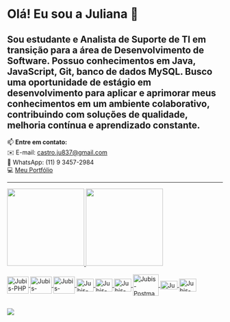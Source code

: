 # Olá! Eu sou a Juliana 👋 

Sou estudante e Analista de Suporte de TI em transição para a área de Desenvolvimento de Software. Possuo conhecimentos em Java, JavaScript, Git,
banco de dados MySQL. Busco uma oportunidade de estágio em desenvolvimento para aplicar e aprimorar meus conhecimentos em um ambiente
colaborativo, contribuindo com soluções de qualidade, melhoria contínua e aprendizado constante.
---

📫 **Entre em contato:**  
✉️ E-mail: [castro.ju837@gmail.com](mailto:castro.ju837@gmail.com)  
💬 WhatsApp: (11) 9 3457-2984  
💻 [Meu Portfólio](https://github.com/devjubis)


-----------------------------------------------------------------------------------------------------------------------------------------------------------------------------------

<div>
  <a href="https://github.com/devjubis">
  <img height="180em" src="https://github-readme-stats.vercel.app/api?username=devjubis&show_icons=true&theme=cobalt&include_all_commits=true&count_private=true"/>
  <img height="180em" src="https://github-readme-stats.vercel.app/api/top-langs/?username=devjubis&layout=compact&langs_count=7&theme=cobalt"/>
</div>

  
  <div style="display: inline_block"><br>  
    <img align="center" alt="Jubis-PHP" height="40" width="50" src="https://cdn.jsdelivr.net/gh/devicons/devicon@latest/icons/php/php-original.svg">
    <img align="center" alt="Jubis-Laravel" height="40" width="50" src="https://cdn.jsdelivr.net/gh/devicons/devicon@latest/icons/laravel/laravel-original-wordmark.svg">
    <img align="center" alt="Jubis-MySQL" height="40" width="50" src="https://cdn.jsdelivr.net/gh/devicons/devicon@latest/icons/mysql/mysql-original-wordmark.svg">
    <img align="center" alt="Jubis-Js" height="30" width="40" src="https://cdn.jsdelivr.net/gh/devicons/devicon@latest/icons/javascript/javascript-plain.svg">
    <img align="center" alt="Jubis-HTML" height="30" width="40" src="https://cdn.jsdelivr.net/gh/devicons/devicon@latest/icons/html5/html5-plain-wordmark.svg">
    <img align="center" alt="Jubis-CSS" height="30" width="40" src="https://cdn.jsdelivr.net/gh/devicons/devicon@latest/icons/css3/css3-plain-wordmark.svg">
    <img align="center" alt="Jubis-Postman" height="50" width="60" src="https://cdn.jsdelivr.net/gh/devicons/devicon@latest/icons/postman/postman-original-wordmark.svg">      
    <img align="center" alt="Jubis-Insomnia" height="20" width="40" src="https://cdn.jsdelivr.net/gh/devicons/devicon@latest/icons/insomnia/insomnia-original.svg"> 
    <img align="center" alt="Jubis-Git" height="30" width="40" src="https://cdn.jsdelivr.net/gh/devicons/devicon@latest/icons/git/git-plain-wordmark.svg">   
  </div>
  
  ##
  
  <div> 

  <a href = "mailto:castro.ju837@gmail.com"><img src="https://img.shields.io/badge/-Gmail-%23333?style=for-the-badge&logo=gmail&logoColor=white" target="_blank"></a>
</div>
